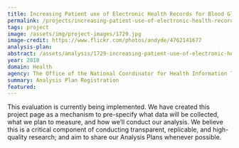 ```yaml
---
title: Increasing Patient use of Electronic Health Records for Blood Glucose Monitoring
permalink: /projects/increasing-patient-use-of-electronic-health-records
tags: project  
image: /assets/img/project-images/1729.jpg
image-credit: https://www.flickr.com/photos/andyde/4762141677
analysis-plan: 
abstract: /assets/analysis/1729-increasing-patient-use-of-electronic-health-records.pdf
year: 2018  
domain: Health
agency: The Office of the National Coordinator for Health Information Technology
summary: Analysis Plan Registration
featured: 
---
```

This evaluation is currently being implemented. We have created this project page as a mechanism to pre-specify what data will be collected, what we plan to measure, and how we’ll conduct our analysis. We believe this is a critical component of conducting transparent, replicable, and high-quality research; and aim to share our Analysis Plans whenever possible.
